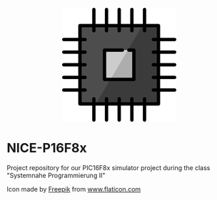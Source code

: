 <p align="center">
   <img src="NICE-P16F8x/chip.png">
</p>

# NICE-P16F8x

Project repository for our PIC16F8x simulator project during the class "Systemnahe Programmierung II"

Icon made by <a href="https://www.flaticon.com/authors/freepik" title="Freepik">Freepik</a> from <a href="https://www.flaticon.com/" title="Flaticon">www.flaticon.com</a>
